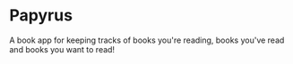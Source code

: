 # Papyrus
A book app for keeping tracks of books you're reading, books you've read and books you want to read!
